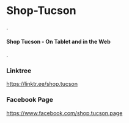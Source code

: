 # Shop-Tucson

.

#### Shop Tucson - On Tablet and in the Web

.


### Linktree
https://linktr.ee/shop.tucson

### Facebook Page
https://www.facebook.com/shop.tucson.page 


